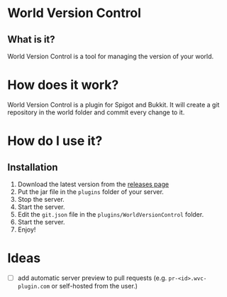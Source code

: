 # World Version Control

## What is it?

World Version Control is a tool for managing the version of your world. 

# How does it work?

World Version Control is a plugin for Spigot and Bukkit. It will create a git repository in the world folder and commit every change to it. 

# How do I use it?

## Installation

1. Download the latest version from the [releases page]()
2. Put the jar file in the `plugins` folder of your server.
3. Stop the server.
4. Start the server.
5. Edit the `git.json` file in the `plugins/WorldVersionControl` folder.
6. Start the server.
7. Enjoy!

# Ideas
- [ ] add automatic server preview to pull requests (e.g. `pr-<id>.wvc-plugin.com` or self-hosted from the user.)